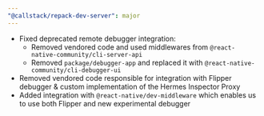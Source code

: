 ```yaml
---
"@callstack/repack-dev-server": major
---
```


- Fixed deprecated remote debugger integration:
  - Removed vendored code and used middlewares from `@react-native-community/cli-server-api`
  - Removed `package/debugger-app` and replaced it with `@react-native-community/cli-debugger-ui`
- Removed vendored code responsible for integration with Flipper debugger & custom implementation of the Hermes Inspector Proxy
- Added integration with `@react-native/dev-middleware` which enables us to use both Flipper and new experimental debugger
